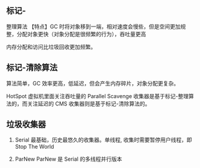 ## 标记-
整理算法
【特点】GC 时将对象移到一端，相对速度会慢些，但是空间更加规整，分配对象更快（对象分配是很频繁的行为），吞吐量更高

内存分配和访问比垃圾回收更加频繁。

## 标记-清除算法
算法简单，GC 效率更高，低延迟，但会产生内存碎片，对象分配更复杂。

HotSpot 虚拟机里面关注吞吐量的 Parallel Scavenge 收集器是基于标记-整理算法的，而关注延迟的 CMS 收集器则是基于标记-清除算法的。  

## 垃圾收集器

 1. Serial
 最基础，历史最悠久的收集器。单线程, 收集时需要暂停用户线程，即 Stop The World

 2. ParNew
  ParNew 是 Serial 的多线程并行版本